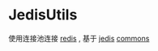 ﻿# JedisUtils

使用连接池连接 [redis](redis.io) ,
基于 [jedis](https://github.com/dachuanz/jedis)
[commons](http://commons.apache.org/proper/commons-pool/api-2.4.1/index.html)
